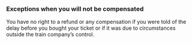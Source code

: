 ###  Exceptions when you will not be compensated

You have no right to a refund or any compensation if you were told of the
delay before you bought your ticket or if it was due to circumstances outside
the train company’s control.
